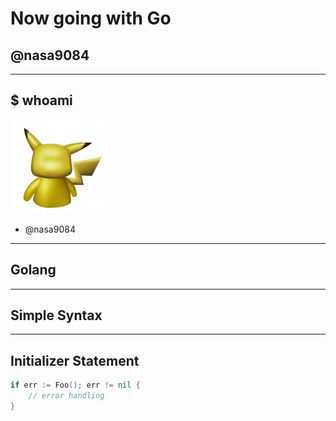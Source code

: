# Now going with Go
## @nasa9084

---

## $ whoami

![](assets/pika.jpg)
* @nasa9084

---

## Golang

---

## Simple Syntax

---

## Initializer Statement

``` go
if err := Foo(); err != nil {
    // error handling
}
```


